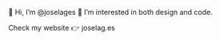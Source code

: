 👋 Hi, I’m @joselages
👀 I’m interested in both design and code.
<!---
- 🌱 I’m currently learning ...
- 💞️ I’m looking to collaborate on ...
--->
Check my website 👉 joselag.es

<!---
joselages/joselages is a ✨ special ✨ repository because its `README.md` (this file) appears on your GitHub profile.
You can click the Preview link to take a look at your changes.
--->
